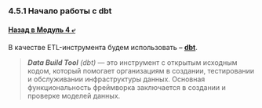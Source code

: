 ### 4.5.1 Начало работы с dbt

#### [Назад в Модуль 4 ⤶](/DE-101/Module4/readme.md)

В качестве ETL-инструмента будем использовать – **[dbt](https://docs.getdbt.com/)**.

> _**Data Build Tool** (dbt)_ — это инструмент с открытым исходным кодом, который помогает организациям в создании, 
тестировании и обслуживании инфраструктуры данных. Основная функциональность фреймворка заключается в создании и 
проверке моделей данных.